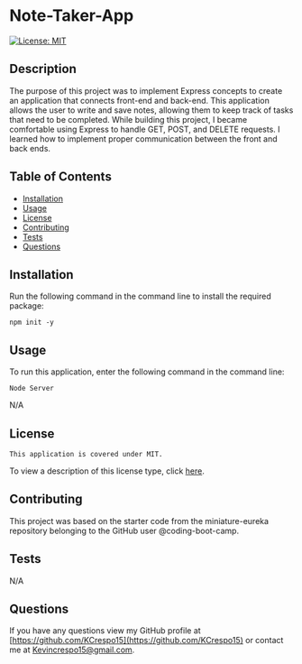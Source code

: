 # Note-Taker-App


  [![License: MIT](https://img.shields.io/badge/License-MIT-yellow.svg)](https://opensource.org/licenses/MIT)

 ## Description
 The purpose of this project was to implement Express concepts to create an application that connects front-end and back-end. This application allows the user to write and save notes, allowing them to keep track of tasks that need to be completed. While building this project, I became comfortable using Express to handle GET, POST, and DELETE requests. I learned how to implement proper communication between the front and back ends.

  ## Table of Contents
  - [Installation](#installation)
  - [Usage](#usage)
  - [License](#license)
  - [Contributing](#contributing)
  - [Tests](#tests)
  - [Questions](#questions)

  ## Installation
  Run the following command in the command line to install the required package:
  ~~~
  npm init -y
  ~~~

  ## Usage
  To run this application, enter the following command in the command line:
  ~~~
  Node Server
  ~~~

  N/A

  ## License
    This application is covered under MIT.
  To view a description of this license type, click [here](https://www.mit.edu/~amini/LICENSE.md).

  ## Contributing
  This project was based on the starter code from the miniature-eureka repository belonging to the GitHub user @coding-boot-camp.
  
  ## Tests
  N/A

  ## Questions
  If you have any questions view my GitHub profile at [https://github.com/KCrespo15](https://github.com/KCrespo15) or contact me at Kevincrespo15@gmail.com.

